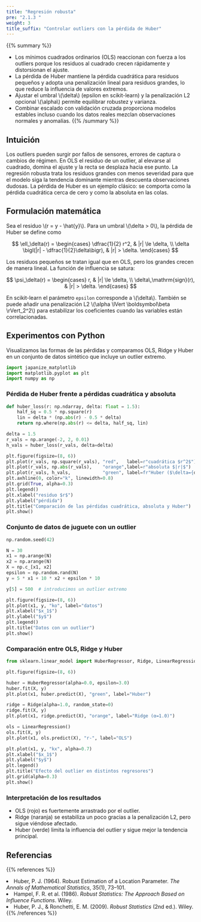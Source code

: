 ```yaml
---
title: "Regresión robusta"
pre: "2.1.3 "
weight: 3
title_suffix: "Controlar outliers con la pérdida de Huber"
---
```


{{% summary %}}
- Los mínimos cuadrados ordinarios (OLS) reaccionan con fuerza a los outliers porque los residuos al cuadrado crecen rápidamente y distorsionan el ajuste.
- La pérdida de Huber mantiene la pérdida cuadrática para residuos pequeños y adopta una penalización lineal para residuos grandes, lo que reduce la influencia de valores extremos.
- Ajustar el umbral \\(\delta\\) (epsilon en scikit-learn) y la penalización L2 opcional \\(\alpha\\) permite equilibrar robustez y varianza.
- Combinar escalado con validación cruzada proporciona modelos estables incluso cuando los datos reales mezclan observaciones normales y anomalías.
{{% /summary %}}

## Intuición
Los outliers pueden surgir por fallos de sensores, errores de captura o cambios de régimen. En OLS el residuo de un outlier, al elevarse al cuadrado, domina el ajuste y la recta se desplaza hacia ese punto. La regresión robusta trata los residuos grandes con menos severidad para que el modelo siga la tendencia dominante mientras descuenta observaciones dudosas. La pérdida de Huber es un ejemplo clásico: se comporta como la pérdida cuadrática cerca de cero y como la absoluta en las colas.

## Formulación matemática
Sea el residuo \\(r = y - \hat{y}\\). Para un umbral \\(\delta > 0\\), la pérdida de Huber se define como

$$
\ell_\delta(r) =
\begin{cases}
\dfrac{1}{2} r^2, & |r| \le \delta, \\
\delta \bigl(|r| - \dfrac{1}{2}\delta\bigr), & |r| > \delta.
\end{cases}
$$

Los residuos pequeños se tratan igual que en OLS, pero los grandes crecen de manera lineal. La función de influencia se satura:

$$
\psi_\delta(r) =
\begin{cases}
r, & |r| \le \delta, \\
\delta\,\mathrm{sign}(r), & |r| > \delta.
\end{cases}
$$

En scikit-learn el parámetro `epsilon` corresponde a \\(\delta\\). También se puede añadir una penalización L2 \\(\alpha \lVert \boldsymbol\beta \rVert_2^2\\) para estabilizar los coeficientes cuando las variables están correlacionadas.

## Experimentos con Python
Visualizamos las formas de las pérdidas y comparamos OLS, Ridge y Huber en un conjunto de datos sintético que incluye un outlier extremo.

```python
import japanize_matplotlib
import matplotlib.pyplot as plt
import numpy as np
```

### Pérdida de Huber frente a pérdidas cuadrática y absoluta

```python
def huber_loss(r: np.ndarray, delta: float = 1.5):
    half_sq = 0.5 * np.square(r)
    lin = delta * (np.abs(r) - 0.5 * delta)
    return np.where(np.abs(r) <= delta, half_sq, lin)

delta = 1.5
r_vals = np.arange(-2, 2, 0.01)
h_vals = huber_loss(r_vals, delta=delta)

plt.figure(figsize=(8, 6))
plt.plot(r_vals, np.square(r_vals), "red",   label=r"cuadrática $r^2$")
plt.plot(r_vals, np.abs(r_vals),    "orange",label=r"absoluta $|r|$")
plt.plot(r_vals, h_vals,            "green", label=fr"Huber ($\delta={delta}$)")
plt.axhline(0, color="k", linewidth=0.8)
plt.grid(True, alpha=0.3)
plt.legend()
plt.xlabel("residuo $r$")
plt.ylabel("pérdida")
plt.title("Comparación de las pérdidas cuadrática, absoluta y Huber")
plt.show()
```

### Conjunto de datos de juguete con un outlier

```python
np.random.seed(42)

N = 30
x1 = np.arange(N)
x2 = np.arange(N)
X = np.c_[x1, x2]
epsilon = np.random.rand(N)
y = 5 * x1 + 10 * x2 + epsilon * 10

y[5] = 500  # introducimos un outlier extremo

plt.figure(figsize=(8, 6))
plt.plot(x1, y, "ko", label="datos")
plt.xlabel("$x_1$")
plt.ylabel("$y$")
plt.legend()
plt.title("Datos con un outlier")
plt.show()
```

### Comparación entre OLS, Ridge y Huber

```python
from sklearn.linear_model import HuberRegressor, Ridge, LinearRegression

plt.figure(figsize=(8, 6))

huber = HuberRegressor(alpha=0.0, epsilon=3.0)
huber.fit(X, y)
plt.plot(x1, huber.predict(X), "green", label="Huber")

ridge = Ridge(alpha=1.0, random_state=0)
ridge.fit(X, y)
plt.plot(x1, ridge.predict(X), "orange", label="Ridge (α=1.0)")

ols = LinearRegression()
ols.fit(X, y)
plt.plot(x1, ols.predict(X), "r-", label="OLS")

plt.plot(x1, y, "kx", alpha=0.7)
plt.xlabel("$x_1$")
plt.ylabel("$y$")
plt.legend()
plt.title("Efecto del outlier en distintos regresores")
plt.grid(alpha=0.3)
plt.show()
```

### Interpretación de los resultados
- OLS (rojo) es fuertemente arrastrado por el outlier.
- Ridge (naranja) se estabiliza un poco gracias a la penalización L2, pero sigue viéndose afectado.
- Huber (verde) limita la influencia del outlier y sigue mejor la tendencia principal.

## Referencias
{{% references %}}
<li>Huber, P. J. (1964). Robust Estimation of a Location Parameter. <i>The Annals of Mathematical Statistics</i>, 35(1), 73–101.</li>
<li>Hampel, F. R. et al. (1986). <i>Robust Statistics: The Approach Based on Influence Functions</i>. Wiley.</li>
<li>Huber, P. J., &amp; Ronchetti, E. M. (2009). <i>Robust Statistics</i> (2nd ed.). Wiley.</li>
{{% /references %}}

